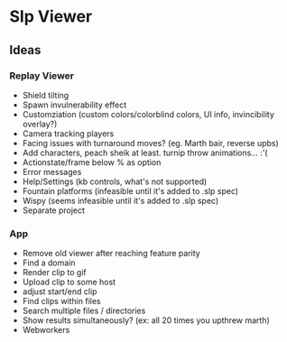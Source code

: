 # Slp Viewer

## Ideas

### Replay Viewer

- Shield tilting
- Spawn invulnerability effect
- Customziation (custom colors/colorblind colors, UI info, invincibility overlay?)
- Camera tracking players
- Facing issues with turnaround moves? (eg. Marth bair, reverse upbs)
- Add characters, peach sheik at least. turnip throw animations... :'(
- Actionstate/frame below % as option
- Error messages
- Help/Settings (kb controls, what's not supported)
- Fountain platforms (infeasible until it's added to .slp spec)
- Wispy (seems infeasible until it's added to .slp spec)
- Separate project

### App

- Remove old viewer after reaching feature parity
- Find a domain
- Render clip to gif
- Upload clip to some host
- adjust start/end clip
- Find clips within files
- Search multiple files / directories
- Show results simultaneously? (ex: all 20 times you upthrew marth)
- Webworkers

